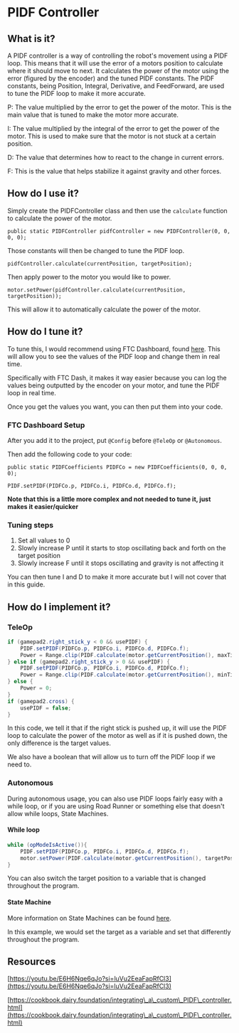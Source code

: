# PIDF Controller

## What is it? 

A PIDF controller is a way of controlling the robot's movement using a PIDF loop. This means that it will use the error of a motors position to calculate where it should move to next. It calculates the power of the motor using the error (figured by the encoder) and the tuned PIDF constants. The PIDF constants, being Position, Integral, Derivative, and FeedForward, are used to tune the PIDF loop to make it more accurate.

P: The value multiplied by the error to get the power of the motor. This is the main value that is tuned to make the motor more accurate.

I: The value multiplied by the integral of the error to get the power of the motor. This is used to make sure that the motor is not stuck at a certain position.

D: The value that determines how to react to the change in current errors.

F: This is the value that helps stabilize it against gravity and other forces.

## How do I use it? 

Simply create the PIDFController class and then use the `calculate` function to calculate the power of the motor.

`public static PIDFController pidfController = new PIDFController(0, 0, 0, 0);`

Those constants will then be changed to tune the PIDF loop.

`pidfController.calculate(currentPosition, targetPosition);`

Then apply power to the motor you would like to power.

`motor.setPower(pidfController.calculate(currentPosition, targetPosition));`

This will allow it to automatically calculate the power of the motor.

## How do I tune it? 

To tune this, I would recommend using FTC Dashboard, found [here](https://acmerobotics.github.io/ftc-dashboard/). This will allow you to see the values of the PIDF loop and change them in real time.

Specifically with FTC Dash, it makes it way easier because you can log the values being outputted by the encoder on your motor, and tune the PIDF loop in real time.

Once you get the values you want, you can then put them into your code.

### FTC Dashboard Setup

After you add it to the project, put `@Config` before `@TeleOp` or `@Autonomous`.

Then add the following code to your code:

`public static PIDFCoefficients PIDFCo = new PIDFCoefficients(0, 0, 0, 0);`

`PIDF.setPIDF(PIDFCo.p, PIDFCo.i, PIDFCo.d, PIDFCo.f);`

**Note that this is a little more complex and not needed to tune it, just makes it easier/quicker**

### Tuning steps

1. Set all values to 0
2. Slowly increase P until it starts to stop oscillating back and forth on the target position
3. Slowly increase F until it stops oscillating and gravity is not affecting it

You can then tune I and D to make it more accurate but I will not cover that in this guide.

## How do I implement it?

### TeleOp

```java
if (gamepad2.right_stick_y < 0 && usePIDF) {
    PIDF.setPIDF(PIDFCo.p, PIDFCo.i, PIDFCo.d, PIDFCo.f);
    Power = Range.clip(PIDF.calculate(motor.getCurrentPosition(), maxTicks), -1, 1);
} else if (gamepad2.right_stick_y > 0 && usePIDF) {
    PIDF.setPIDF(PIDFCo.p, PIDFCo.i, PIDFCo.d, PIDFCo.f);
    Power = Range.clip(PIDF.calculate(motor.getCurrentPosition(), minTicks), -1, 1);
} else {
    Power = 0;
}
if (gamepad2.cross) {
    usePIDF = false;
}
```

In this code, we tell it that if the right stick is pushed up, it will use the PIDF loop to calculate the power of the motor as well as if it is pushed down, the only difference is the target values.

We also have a boolean that will allow us to turn off the PIDF loop if we need to.

### Autonomous

During autonomous usage, you can also use PIDF loops fairly easy with a while loop, or if you are using Road Runner or something else that doesn't allow while loops, State Machines.

#### While loop

```java
while (opModeIsActive()){
    PIDF.setPIDF(PIDFCo.p, PIDFCo.i, PIDFCo.d, PIDFCo.f);
    motor.setPower(PIDF.calculate(motor.getCurrentPosition(), targetPosition));
}
```

You can also switch the target position to a variable that is changed throughout the program.

#### State Machine

More information on State Machines can be found [here](statemachine.md).

In this example, we would set the target as a variable and set that differently throughout the program.

## Resources

[https://youtu.be/E6H6Nqe6qJo?si=luVu2EeaFapRfCl3](https://youtu.be/E6H6Nqe6qJo?si=luVu2EeaFapRfCl3)

[https://cookbook.dairy.foundation/integrating\_a\_custom\_PIDF\_controller.html](https://cookbook.dairy.foundation/integrating\_a\_custom\_PIDF\_controller.html)
